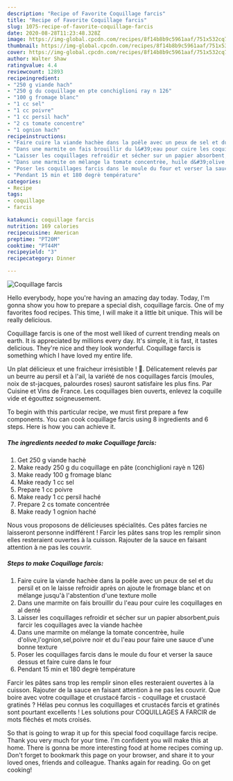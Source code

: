 ```yaml
---
description: "Recipe of Favorite Coquillage farcis"
title: "Recipe of Favorite Coquillage farcis"
slug: 1075-recipe-of-favorite-coquillage-farcis
date: 2020-08-28T11:23:48.328Z
image: https://img-global.cpcdn.com/recipes/8f14b8b9c5961aaf/751x532cq70/coquillage-farcis-photo-principale-de-la-recette.jpg
thumbnail: https://img-global.cpcdn.com/recipes/8f14b8b9c5961aaf/751x532cq70/coquillage-farcis-photo-principale-de-la-recette.jpg
cover: https://img-global.cpcdn.com/recipes/8f14b8b9c5961aaf/751x532cq70/coquillage-farcis-photo-principale-de-la-recette.jpg
author: Walter Shaw
ratingvalue: 4.4
reviewcount: 12893
recipeingredient:
- "250 g viande hach"
- "250 g du coquillage en pte conchiglioni ray n 126"
- "100 g fromage blanc"
- "1 cc sel"
- "1 cc poivre"
- "1 cc persil hach"
- "2 cs tomate concentre"
- "1 ognion hach"
recipeinstructions:
- "Faire cuire la viande hachèe dans la poêle avec un peux de sel et du persil et on le laisse refroidir après on ajoute le fromage blanc et on mélange jusqu&#39;à l&#39;abstention d&#39;une texture molle"
- "Dans une marmite on fais brouillir du l&#39;eau pour cuire les coquillages en al denté"
- "Laisser les coquillages refroidir et sécher sur un papier absorbent,puis farcir les coquillages avec la viande hachèe"
- "Dans une marmite on mélange la tomate concentrèe, huile d&#39;olive,l&#39;ognion,sel,poivre noir et du l&#39;eau pour faire une sauce d&#39;une bonne texture"
- "Poser les coquillages farcis dans le moule du four et verser la sauce dessus et faire cuire dans le four"
- "Pendant 15 min et 180 degrè température"
categories:
- Recipe
tags:
- coquillage
- farcis

katakunci: coquillage farcis 
nutrition: 169 calories
recipecuisine: American
preptime: "PT20M"
cooktime: "PT44M"
recipeyield: "3"
recipecategory: Dinner

---
```



![Coquillage farcis](https://img-global.cpcdn.com/recipes/8f14b8b9c5961aaf/751x532cq70/coquillage-farcis-photo-principale-de-la-recette.jpg)

Hello everybody, hope you're having an amazing day today. Today, I'm gonna show you how to prepare a special dish, coquillage farcis. One of my favorites food recipes. This time, I will make it a little bit unique. This will be really delicious.

Coquillage farcis is one of the most well liked of current trending meals on earth. It is appreciated by millions every day. It's simple, it is fast, it tastes delicious. They're nice and they look wonderful. Coquillage farcis is something which I have loved my entire life.

Un plat délicieux et une fraicheur irrésistible ! 🍝. Délicatement relevés par un beurre au persil et à l&#39;ail, la variété de nos coquillages farcis (moules, noix de st-jacques, palourdes roses) sauront satisfaire les plus fins. Par Cuisine et Vins de France. Les coquillages bien ouverts, enlevez la coquille vide et égouttez soigneusement.


To begin with this particular recipe, we must first prepare a few components. You can cook coquillage farcis using 8 ingredients and 6 steps. Here is how you can achieve it.

<!--inarticleads1-->

##### The ingredients needed to make Coquillage farcis:

1. Get 250 g viande hachè
1. Make ready 250 g du coquillage en pâte (conchiglioni rayè n 126)
1. Make ready 100 g fromage blanc
1. Make ready 1 cc sel
1. Prepare 1 cc poivre
1. Make ready 1 cc persil haché
1. Prepare 2 cs tomate concentrée
1. Make ready 1 ognion haché


Nous vous proposons de délicieuses spécialités. Ces pâtes farcies ne laisseront personne indifférent ! Farcir les pâtes sans trop les remplir sinon elles resteraient ouvertes à la cuisson. Rajouter de la sauce en faisant attention à ne pas les couvrir. 

<!--inarticleads2-->

##### Steps to make Coquillage farcis:

1. Faire cuire la viande hachèe dans la poêle avec un peux de sel et du persil et on le laisse refroidir après on ajoute le fromage blanc et on mélange jusqu&#39;à l&#39;abstention d&#39;une texture molle
1. Dans une marmite on fais brouillir du l&#39;eau pour cuire les coquillages en al denté
1. Laisser les coquillages refroidir et sécher sur un papier absorbent,puis farcir les coquillages avec la viande hachèe
1. Dans une marmite on mélange la tomate concentrèe, huile d&#39;olive,l&#39;ognion,sel,poivre noir et du l&#39;eau pour faire une sauce d&#39;une bonne texture
1. Poser les coquillages farcis dans le moule du four et verser la sauce dessus et faire cuire dans le four
1. Pendant 15 min et 180 degrè température


Farcir les pâtes sans trop les remplir sinon elles resteraient ouvertes à la cuisson. Rajouter de la sauce en faisant attention à ne pas les couvrir. Que boire avec votre coquillage et crustacé farcis - coquillage et crustacé gratinés ? Hélas peu connus les coquillages et crustacés farcis et gratinés sont pourtant excellents ! Les solutions pour COQUILLAGES A FARCIR de mots fléchés et mots croisés. 

So that is going to wrap it up for this special food coquillage farcis recipe. Thank you very much for your time. I'm confident you will make this at home. There is gonna be more interesting food at home recipes coming up. Don't forget to bookmark this page on your browser, and share it to your loved ones, friends and colleague. Thanks again for reading. Go on get cooking!
